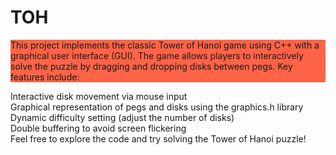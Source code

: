 <h1>TOH</h1>
<p style="background-color:tomato;">
This project implements the classic Tower of Hanoi game using C++ with a graphical user interface (GUI). The game allows players to interactively solve the puzzle by dragging and dropping disks between pegs. Key features include:</p>

Interactive disk movement via mouse input<br>
Graphical representation of pegs and disks using the graphics.h library<br>
Dynamic difficulty setting (adjust the number of disks)<br>
Double buffering to avoid screen flickering<br>
Feel free to explore the code and try solving the Tower of Hanoi puzzle!<br>


